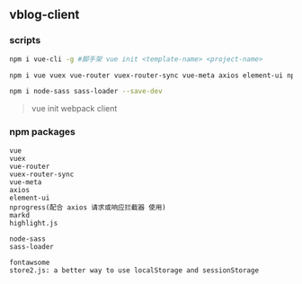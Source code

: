 ## vblog-client

### scripts

```bash
npm i vue-cli -g #脚手架 vue init <template-name> <project-name>

npm i vue vuex vue-router vuex-router-sync vue-meta axios element-ui nprogress markd highlight.js --save

npm i node-sass sass-loader --save-dev
```

> vue init webpack client

### npm packages

```
vue
vuex
vue-router
vuex-router-sync
vue-meta
axios
element-ui
nprogress(配合 axios 请求或响应拦截器 使用)
markd
highlight.js

node-sass
sass-loader

fontawsome
store2.js: a better way to use localStorage and sessionStorage
```
